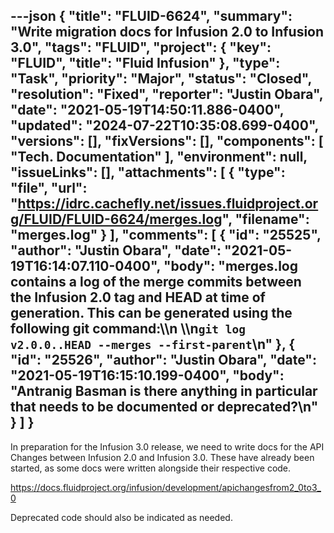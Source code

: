 ---json
{
  "title": "FLUID-6624",
  "summary": "Write migration docs for Infusion 2.0 to Infusion 3.0",
  "tags": "FLUID",
  "project": {
    "key": "FLUID",
    "title": "Fluid Infusion"
  },
  "type": "Task",
  "priority": "Major",
  "status": "Closed",
  "resolution": "Fixed",
  "reporter": "Justin Obara",
  "date": "2021-05-19T14:50:11.886-0400",
  "updated": "2024-07-22T10:35:08.699-0400",
  "versions": [],
  "fixVersions": [],
  "components": [
    "Tech. Documentation"
  ],
  "environment": null,
  "issueLinks": [],
  "attachments": [
    {
      "type": "file",
      "url": "https://idrc.cachefly.net/issues.fluidproject.org/FLUID/FLUID-6624/merges.log",
      "filename": "merges.log"
    }
  ],
  "comments": [
    {
      "id": "25525",
      "author": "Justin Obara",
      "date": "2021-05-19T16:14:07.110-0400",
      "body": "merges.log contains a log of the merge commits between the Infusion 2.0 tag and HEAD at time of generation. This can be generated using the following git command:\\\n \\\n`git log v2.0.0..HEAD --merges --first-parent`\n"
    },
    {
      "id": "25526",
      "author": "Justin Obara",
      "date": "2021-05-19T16:15:10.199-0400",
      "body": "Antranig Basman is there anything in particular that needs to be documented or deprecated?\n"
    }
  ]
}
---
In preparation for the Infusion 3.0 release, we need to write docs for the API Changes between Infusion 2.0 and Infusion 3.0. These have already been started, as some docs were written alongside their respective code. 

<https://docs.fluidproject.org/infusion/development/apichangesfrom2_0to3_0>

Deprecated code should also be indicated as needed.

        